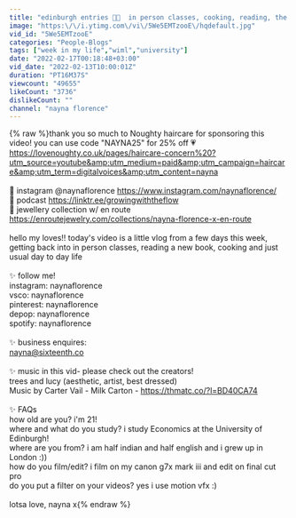 ```yaml
---
title: "edinburgh entries 🦋🦋  in person classes, cooking, reading, the usual"
image: "https:\/\/i.ytimg.com\/vi\/5We5EMTzooE\/hqdefault.jpg"
vid_id: "5We5EMTzooE"
categories: "People-Blogs"
tags: ["week in my life","wiml","university"]
date: "2022-02-17T00:18:48+03:00"
vid_date: "2022-02-13T10:00:01Z"
duration: "PT16M37S"
viewcount: "49655"
likeCount: "3736"
dislikeCount: ""
channel: "nayna florence"
---
```

{% raw %}thank you so much to Noughty haircare for sponsoring this video! you can use code &quot;NAYNA25&quot; for 25% off 💗 <a rel="nofollow" target="blank" href="https://lovenoughty.co.uk/pages/haircare-concern%20?utm_source=youtube&amp;utm_medium=paid&amp;utm_campaign=haircare&amp;utm_term=digitalvoices&amp;utm_content=nayna">https://lovenoughty.co.uk/pages/haircare-concern%20?utm_source=youtube&amp;utm_medium=paid&amp;utm_campaign=haircare&amp;utm_term=digitalvoices&amp;utm_content=nayna</a><br /><br />💌 instagram @naynaflorence <a rel="nofollow" target="blank" href="https://www.instagram.com/naynaflorence/">https://www.instagram.com/naynaflorence/</a><br />💌 podcast <a rel="nofollow" target="blank" href="https://linktr.ee/growingwiththeflow">https://linktr.ee/growingwiththeflow</a><br />💌 jewellery collection w/ en route <a rel="nofollow" target="blank" href="https://enroutejewelry.com/collections/nayna-florence-x-en-route">https://enroutejewelry.com/collections/nayna-florence-x-en-route</a><br /><br />hello my loves!! today's video is a little vlog from a few days this week, getting back into in person classes, reading a new book, cooking and just usual day to day life<br /><br />✨ follow me!<br />instagram: naynaflorence<br />vsco: naynaflorence<br />pinterest: naynaflorence<br />depop: naynaflorence<br />spotify: naynaflorence<br /><br />✨ business enquires:<br />nayna@sixteenth.co<br /><br />✨ music in this vid- please check out the creators!<br />trees and lucy (aesthetic, artist, best dressed)<br />Music by Carter Vail - Milk Carton - <a rel="nofollow" target="blank" href="https://thmatc.co/?l=BD40CA74">https://thmatc.co/?l=BD40CA74</a><br /><br />✨ FAQs<br />how old are you? i'm 21!<br />where and what do you study? i study Economics at the University of Edinburgh!<br />where are you from? i am half indian and half english and i grew up in London :))<br />how do you film/edit? i film on my canon g7x mark iii and edit on final cut pro<br />do you put a filter on your videos? yes i use motion vfx :)<br /><br />lotsa love, nayna x{% endraw %}
